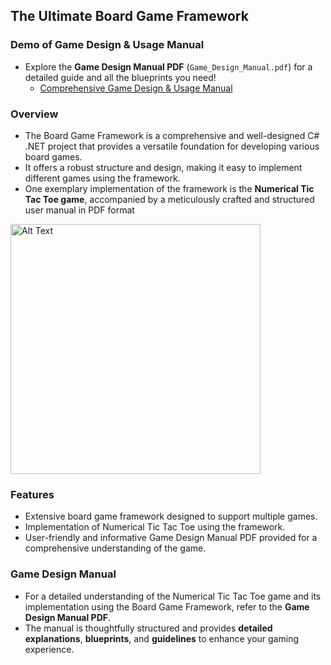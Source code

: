 ## The Ultimate Board Game Framework

### Demo of Game Design & Usage Manual

- Explore the **Game Design Manual PDF** (`Game_Design_Manual.pdf`) for a detailed guide and all the blueprints you need!
  - [Comprehensive Game Design & Usage Manual](https://github.com/andrewtclin/board-game-framework-with-num-tic-tac-toe/blob/master/Game_Design_Manual.pdf)

### Overview

- The Board Game Framework is a comprehensive and well-designed C# .NET project that provides a versatile foundation for developing various board games.
- It offers a robust structure and design, making it easy to implement different games using the framework.
- One exemplary implementation of the framework is the **Numerical Tic Tac Toe game**, accompanied by a meticulously crafted and structured user manual in PDF format

<img src="boardgame_demo.png" alt="Alt Text" width="400" height="auto">

### Features

- Extensive board game framework designed to support multiple games.
- Implementation of Numerical Tic Tac Toe using the framework.
- User-friendly and informative Game Design Manual PDF provided for a comprehensive understanding of the game.

### Game Design Manual

- For a detailed understanding of the Numerical Tic Tac Toe game and its implementation using the Board Game Framework, refer to the **Game Design Manual PDF**.
- The manual is thoughtfully structured and provides **detailed explanations**, **blueprints**, and **guidelines** to enhance your gaming experience.
